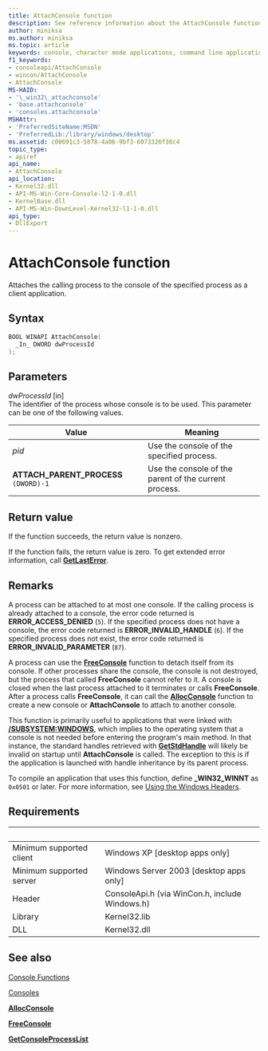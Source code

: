 ```yaml
---
title: AttachConsole function
description: See reference information about the AttachConsole function, which attaches the calling process to the console of the specified process.
author: miniksa
ms.author: miniksa
ms.topic: article
keywords: console, character mode applications, command line applications, terminal applications, console api
f1_keywords: 
- consoleapi/AttachConsole
- wincon/AttachConsole
- AttachConsole
MS-HAID:
- '\_win32\_attachconsole'
- 'base.attachconsole'
- 'consoles.attachconsole'
MSHAttr:
- 'PreferredSiteName:MSDN'
- 'PreferredLib:/library/windows/desktop'
ms.assetid: c00691c3-5878-4a06-9bf3-6073326f36c4
topic_type:
- apiref
api_name:
- AttachConsole
api_location:
- Kernel32.dll
- API-MS-Win-Core-Console-l2-1-0.dll
- KernelBase.dll
- API-MS-Win-DownLevel-Kernel32-l1-1-0.dll
api_type:
- DllExport
---
```


# AttachConsole function

Attaches the calling process to the console of the specified process as a client application.

## Syntax

```C
BOOL WINAPI AttachConsole(
  _In_ DWORD dwProcessId
);
```

## Parameters

*dwProcessId* \[in\]  
The identifier of the process whose console is to be used. This parameter can be one of the following values.

| Value | Meaning |
|-|-|
| *pid* | Use the console of the specified process. |
| **ATTACH\_PARENT\_PROCESS** `(DWORD)-1` | Use the console of the parent of the current process. |

## Return value

If the function succeeds, the return value is nonzero.

If the function fails, the return value is zero. To get extended error information, call [**GetLastError**](https://msdn.microsoft.com/library/windows/desktop/ms679360).

## Remarks

A process can be attached to at most one console. If the calling process is already attached to a console, the error code returned is **ERROR\_ACCESS\_DENIED** (`5`). If the specified process does not have a console, the error code returned is **ERROR\_INVALID\_HANDLE** (`6`). If the specified process does not exist, the error code returned is **ERROR\_INVALID\_PARAMETER** (`87`).

A process can use the [**FreeConsole**](freeconsole.md) function to detach itself from its console. If other processes share the console, the console is not destroyed, but the process that called **FreeConsole** cannot refer to it. A console is closed when the last process attached to it terminates or calls **FreeConsole**. After a process calls **FreeConsole**, it can call the [**AllocConsole**](allocconsole.md) function to create a new console or **AttachConsole** to attach to another console.

This function is primarily useful to applications that were linked with [**/SUBSYSTEM:WINDOWS**](https://docs.microsoft.com/cpp/build/reference/subsystem-specify-subsystem), which implies to the operating system that a console is not needed before entering the program's main method. In that instance, the standard handles retrieved with [**GetStdHandle**](getstdhandle.md) will likely be invalid on startup until **AttachConsole** is called. The exception to this is if the application is launched with handle inheritance by its parent process.

To compile an application that uses this function, define **\_WIN32\_WINNT** as `0x0501` or later. For more information, see [Using the Windows Headers](https://msdn.microsoft.com/library/windows/desktop/aa383745).

## Requirements

| &nbsp; | &nbsp; |
|-|-|
| Minimum supported client | Windows XP \[desktop apps only\] |
| Minimum supported server | Windows Server 2003 \[desktop apps only\] |
| Header | ConsoleApi.h (via WinCon.h, include Windows.h) |
| Library | Kernel32.lib |
| DLL | Kernel32.dll |

## See also

[Console Functions](console-functions.md)

[Consoles](consoles.md)

[**AllocConsole**](allocconsole.md)

[**FreeConsole**](freeconsole.md)

[**GetConsoleProcessList**](getconsoleprocesslist.md)
